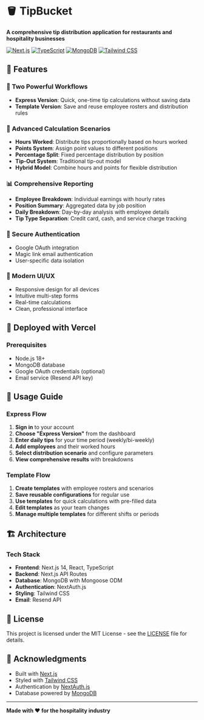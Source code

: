 # 🪣 TipBucket

**A comprehensive tip distribution application for restaurants and hospitality businesses**

[![Next.js](https://img.shields.io/badge/Next.js-14-black?style=for-the-badge&logo=next.js)](https://nextjs.org/)
[![TypeScript](https://img.shields.io/badge/TypeScript-007ACC?style=for-the-badge&logo=typescript&logoColor=white)](https://www.typescriptlang.org/)
[![MongoDB](https://img.shields.io/badge/MongoDB-4EA94B?style=for-the-badge&logo=mongodb&logoColor=white)](https://www.mongodb.com/)
[![Tailwind CSS](https://img.shields.io/badge/Tailwind_CSS-38B2AC?style=for-the-badge&logo=tailwind-css&logoColor=white)](https://tailwindcss.com/)

## 🌟 Features

### 💼 Two Powerful Workflows
- **Express Version**: Quick, one-time tip calculations without saving data
- **Template Version**: Save and reuse employee rosters and distribution rules

### 🧮 Advanced Calculation Scenarios
- **Hours Worked**: Distribute tips proportionally based on hours worked
- **Points System**: Assign point values to different positions
- **Percentage Split**: Fixed percentage distribution by position
- **Tip-Out System**: Traditional tip-out model
- **Hybrid Model**: Combine hours and points for flexible distribution

### 📊 Comprehensive Reporting
- **Employee Breakdown**: Individual earnings with hourly rates
- **Position Summary**: Aggregated data by job position
- **Daily Breakdown**: Day-by-day analysis with employee details
- **Tip Type Separation**: Credit card, cash, and service charge tracking

### 🔐 Secure Authentication
- Google OAuth integration
- Magic link email authentication
- User-specific data isolation

### 📱 Modern UI/UX
- Responsive design for all devices
- Intuitive multi-step forms
- Real-time calculations
- Clean, professional interface

## 🚀 Deployed with Vercel

### Prerequisites
- Node.js 18+ 
- MongoDB database
- Google OAuth credentials (optional)
- Email service (Resend API key)

## 📖 Usage Guide

### Express Flow
1. **Sign in** to your account
2. **Choose "Express Version"** from the dashboard
3. **Enter daily tips** for your time period (weekly/bi-weekly)
4. **Add employees** and their worked hours
5. **Select distribution scenario** and configure parameters
6. **View comprehensive results** with breakdowns

### Template Flow
1. **Create templates** with employee rosters and scenarios
2. **Save reusable configurations** for regular use
3. **Use templates** for quick calculations with pre-filled data
4. **Edit templates** as your team changes
5. **Manage multiple templates** for different shifts or periods

## 🏗️ Architecture

### Tech Stack
- **Frontend**: Next.js 14, React, TypeScript
- **Backend**: Next.js API Routes
- **Database**: MongoDB with Mongoose ODM
- **Authentication**: NextAuth.js
- **Styling**: Tailwind CSS
- **Email**: Resend API

## 📄 License

This project is licensed under the MIT License - see the [LICENSE](LICENSE) file for details.

## 🙏 Acknowledgments

- Built with [Next.js](https://nextjs.org/)
- Styled with [Tailwind CSS](https://tailwindcss.com/)
- Authentication by [NextAuth.js](https://next-auth.js.org/)
- Database powered by [MongoDB](https://www.mongodb.com/)


---

**Made with ❤️ for the hospitality industry**
